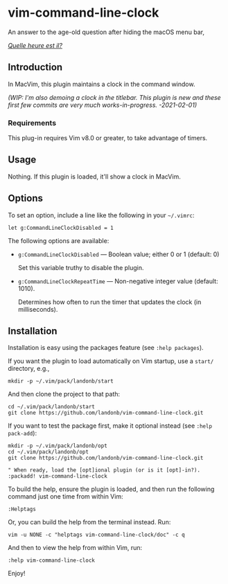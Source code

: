 # vim-command-line-clock

An answer to the age-old question after hiding the macOS menu bar,

[*Quelle heure est il?*](https://www.google.com/search?q=Quelle+heure+est+il)

## Introduction

In MacVim, this plugin maintains a clock in the command window.

*(WIP: I'm also demoing a clock in the titlebar. This plugin is new and these first few commits are very much works-in-progress. -2021-02-01)*

### Requirements

This plug-in requires Vim v8.0 or greater, to take advantage of timers.

## Usage

Nothing. If this plugin is loaded, it'll show a clock in MacVim.

## Options

To set an option, include a line like the following in your `~/.vimrc`:

  ```
  let g:CommandLineClockDisabled = 1
  ```

The following options are available:

- `g:CommandLineClockDisabled` — Boolean value; either 0 or 1 (default: 0)

  Set this variable truthy to disable the plugin.

- `g:CommandLineClockRepeatTime` — Non-negative integer value (default: 1010).

  Determines how often to run the timer that updates the clock (in milliseconds).

## Installation

Installation is easy using the packages feature (see ``:help packages``).

If you want the plugin to load automatically on Vim startup,
use a ``start/`` directory, e.g.,

  ```shell
  mkdir -p ~/.vim/pack/landonb/start
  ```

And then clone the project to that path:

  ```shell
  cd ~/.vim/pack/landonb/start
  git clone https://github.com/landonb/vim-command-line-clock.git
  ```

If you want to test the package first, make it optional instead
(see ``:help pack-add``):

  ```shell
  mkdir -p ~/.vim/pack/landonb/opt
  cd ~/.vim/pack/landonb/opt
  git clone https://github.com/landonb/vim-command-line-clock.git

  " When ready, load the [opt]ional plugin (or is it [opt]-in?).
  :packadd! vim-command-line-clock
  ```

To build the help, ensure the plugin is loaded, and then
run the following command just one time from within Vim:

  ```shell
  :Helptags
  ```

Or, you can build the help from the terminal instead. Run:

  ```shell
  vim -u NONE -c "helptags vim-command-line-clock/doc" -c q
  ```

And then to view the help from within Vim, run:

  ```shell
  :help vim-command-line-clock
  ```

Enjoy!

